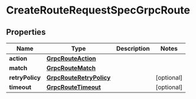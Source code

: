 

# CreateRouteRequestSpecGrpcRoute


## Properties

| Name | Type | Description | Notes |
|------------ | ------------- | ------------- | -------------|
|**action** | [**GrpcRouteAction**](GrpcRouteAction.md) |  |  |
|**match** | [**GrpcRouteMatch**](GrpcRouteMatch.md) |  |  |
|**retryPolicy** | [**GrpcRouteRetryPolicy**](GrpcRouteRetryPolicy.md) |  |  [optional] |
|**timeout** | [**GrpcRouteTimeout**](GrpcRouteTimeout.md) |  |  [optional] |



